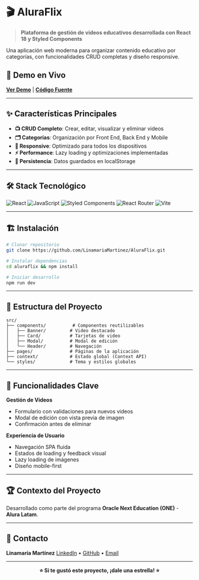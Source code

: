# 🎬 AluraFlix

> **Plataforma de gestión de videos educativos desarrollada con React 18 y Styled Components**

Una aplicación web moderna para organizar contenido educativo por categorías, con funcionalidades CRUD completas y diseño responsive.

## 🚀 Demo en Vivo
**[Ver Demo](https://aluraflix-linamaria.netlify.app/)** | **[Código Fuente](https://github.com/LinamariaMartinez/AluraFlix)**

---

## ✨ Características Principales

- **📺 CRUD Completo**: Crear, editar, visualizar y eliminar videos
- **🗂️ Categorías**: Organización por Front End, Back End y Mobile
- **📱 Responsive**: Optimizado para todos los dispositivos
- **⚡ Performance**: Lazy loading y optimizaciones implementadas
- **💾 Persistencia**: Datos guardados en localStorage

---

## 🛠️ Stack Tecnológico

![React](https://img.shields.io/badge/React-18.3.1-61dafb?style=for-the-badge&logo=react)
![JavaScript](https://img.shields.io/badge/JavaScript-ES6+-f7df1e?style=for-the-badge&logo=javascript&logoColor=black)
![Styled Components](https://img.shields.io/badge/Styled_Components-6.1.14-db7093?style=for-the-badge&logo=styled-components)
![React Router](https://img.shields.io/badge/React_Router-7.1.3-ca4245?style=for-the-badge&logo=react-router)
![Vite](https://img.shields.io/badge/Vite-6.0.7-646cff?style=for-the-badge&logo=vite)

---

## 🏗️ Instalación

```bash
# Clonar repositorio
git clone https://github.com/LinamariaMartinez/AluraFlix.git

# Instalar dependencias
cd aluraflix && npm install

# Iniciar desarrollo
npm run dev
```

---

## 📁 Estructura del Proyecto

```
src/
├── components/          # Componentes reutilizables
│   ├── Banner/         # Video destacado
│   ├── Card/           # Tarjetas de video
│   ├── Modal/          # Modal de edición
│   └── Header/         # Navegación
├── pages/              # Páginas de la aplicación
├── context/            # Estado global (Context API)
└── styles/             # Tema y estilos globales
```

---

## 🎯 Funcionalidades Clave

**Gestión de Videos**
- Formulario con validaciones para nuevos videos
- Modal de edición con vista previa de imagen
- Confirmación antes de eliminar

**Experiencia de Usuario**
- Navegación SPA fluida
- Estados de loading y feedback visual
- Lazy loading de imágenes
- Diseño mobile-first

---

## 🏆 Contexto del Proyecto

Desarrollado como parte del programa **Oracle Next Education (ONE)** - **Alura Latam**.

---

## 🤝 Contacto

**Linamaría Martínez**
[LinkedIn](https://www.linkedin.com/in/linamariamartinezp/) • [GitHub](https://github.com/LinamariaMartinez) • [Email](mailto:linamariamartinezp@gmail.com)

---

<div align="center">

**⭐ Si te gustó este proyecto, ¡dale una estrella! ⭐**

</div>
